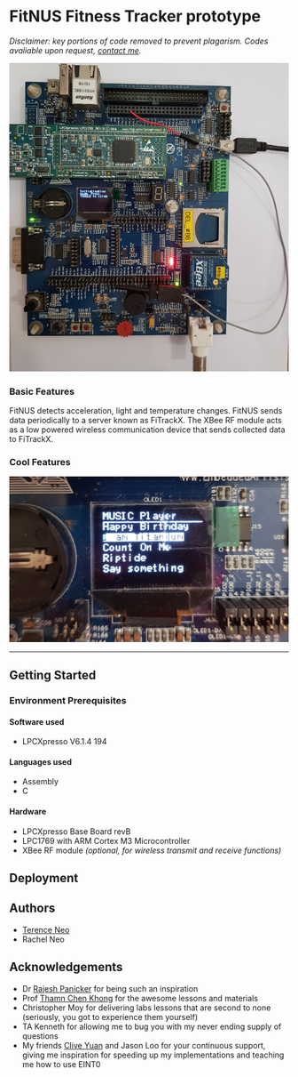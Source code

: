 # FitNUS Fitness Tracker prototype
_Disclaimer: key portions of code removed to prevent plagarism. Codes avaliable upon request, [contact me](mailto:terence.neo@u.nus.edu)._

![](20181113_142657_crop.jpg)
### Basic Features
FitNUS detects acceleration, light and temperature changes. FitNUS sends data periodically to a server known as FiTrackX. The XBee RF module acts as a low powered wireless communication device that sends collected data to FiTrackX.
<!-- todo: brief summary of flowchart actions -->

### Cool Features
<!-- todo: bullet points extra features -->
![](20181113_133536_crop.jpg)

---
## Getting Started
### Environment Prerequisites
#### Software used
- LPCXpresso V6.1.4 194

#### Languages used
- Assembly
- C

#### Hardware
- LPCXpresso Base Board revB
- LPC1769 with ARM Cortex M3 Microcontroller
- XBee RF module _(optional, for wireless transmit and receive functions)_

## Deployment


## Authors
- [Terence Neo](https://github.com/terenceneo)
- Rachel Neo

## Acknowledgements
- Dr [Rajesh Panicker](https://www.rajeshpanicker.com) for being such an inspiration
- Prof [Thamn Chen Khong](https://www.ece.nus.edu.sg/stfpage/eletck/) for the awesome lessons and materials
- Christopher Moy for delivering labs lessons that are second to none (seriously, you got to experience them yourself)
- TA Kenneth for allowing me to bug you with my never ending supply of questions
- My friends [Clive Yuan](https://www.linkedin.com/in/clive-yuan-aaa69a157/) and Jason Loo for your continuous support, giving me inspiration for speeding up my implementations and teaching me how to use EINT0